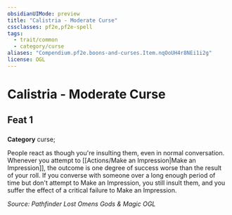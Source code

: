 ```yaml
---
obsidianUIMode: preview
title: "Calistria - Moderate Curse"
cssclasses: pf2e,pf2e-spell
tags:
  - trait/common
  - category/curse
aliases: "Compendium.pf2e.boons-and-curses.Item.nqOoUH4r8NEi1i2g"
license: OGL
---
```

# Calistria - Moderate Curse
## Feat 1
### 

**Category** curse; 




People react as though you're insulting them, even in normal conversation. Whenever you attempt to [[Actions/Make an Impression|Make an Impression]], the outcome is one degree of success worse than the result of your roll. If you converse with someone over a long enough period of time but don't attempt to Make an Impression, you still insult them, and you suffer the effect of a critical failure to Make an Impression.

*Source: Pathfinder Lost Omens Gods & Magic*
*OGL*